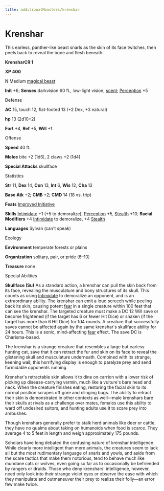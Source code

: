 ```yaml
---
title: additionalMonsters/krenshar
---
```

# Krenshar 

This earless, panther-like beast snarls as the skin of its face twitches, then peels back to reveal the bone and flesh beneath.

**KrensharCR 1**

**XP 400**

N Medium [magical beast](monsters/creatureTypes.md#_magical-beast)

**Init** +6; **Senses** darkvision 60 ft., low-light vision, [scent](monsters/universalMonsterRules.md#_scent); [Perception](additionalMonsters/../skills/perception.md#_perception) +5

Defense

**AC** 15, touch 12, flat-footed 13 (+2 Dex, +3 natural)

**hp** 13 (2d10+2)

**Fort** +4, **Ref** +5, **Will** +1

Offense

**Speed** 40 ft.

**Melee** bite +2 (1d6), 2 claws +2 (1d4)

**Special Attacks** skullface

Statistics

**Str** 11, **Dex** 14, **Con** 13, **Int** 6, **Wis** 12, **Cha** 13

**Base Atk** +2; **CMB** +2; **CMD** 14 (18 vs. trip)

**Feats** [Improved Initiative](additionalMonsters/../feats.md#_improved-initiative)

**Skills** [Intimidate](additionalMonsters/../skills/intimidate.md#_intimidate) +1 (+5 to demoralize), [Perception](additionalMonsters/../skills/perception.md#_perception) +5, [Stealth](additionalMonsters/../skills/stealth.md#_stealth) +10; **Racial Modifiers** +4 [Intimidate](additionalMonsters/../skills/intimidate.md#_intimidate) to demoralize, +4 [Stealth](additionalMonsters/../skills/stealth.md#_stealth)

**Languages** Sylvan (can't speak)

Ecology

**Environment** temperate forests or plains

**Organization** solitary, pair, or pride (6–10)

**Treasure** none

Special Abilities

**Skullface (Su)** As a standard action, a krenshar can pull the skin back from its face, revealing the musculature and bony structures of its skull. This counts as using [Intimidate](additionalMonsters/../skills/intimidate.md#_intimidate) to demoralize an opponent, and is an extraordinary ability. The krenshar can emit a loud screech while peeling back its skin, causing potent [fear](monsters/universalMonsterRules.md#_fear-(su-or-sp)) in a single creature within 100 feet that can see the krenshar. The targeted creature must make a DC 12 Will save or become frightened (if the target has 6 or fewer Hit Dice) or shaken (if the target has more than 6 Hit Dice) for 1d4 rounds. A creature that successfully saves cannot be affected again by the same krenshar's skullface ability for 24 hours. This is a sonic, mind-affecting [fear](monsters/universalMonsterRules.md#_fear-(su-or-sp)) effect. The save DC is Charisma-based.

The krenshar is a strange creature that resembles a large but earless hunting cat, save that it can retract the fur and skin on its face to reveal the glistening skull and musculature underneath. Combined with its strange, keening wail, this horrifying display is enough to paralyze prey and send formidable opponents running.

Krenshar's retractable skin allows it to dine on carrion with a lower risk of picking up disease-carrying vermin, much like a vulture's bare head and neck. When the creature finishes eating, restoring the facial skin to its normal position scrapes off gore and clinging bugs. The ability to retract their skin is demonstrated in other contexts as well—male krenshars bare their skulls at rivals as a challenge over mates, females use this ability to ward off undesired suitors, and hunting adults use it to scare prey into ambushes.

Though krenshars generally prefer to stalk herd animals like deer or cattle, they have no qualms about taking on humanoids when food is scarce. They average 4 to 5 feet in length and weigh approximately 175 pounds.

Scholars have long debated the confusing nature of krenshar intelligence. While clearly more intelligent than mere animals, the creatures seem to lack all but the most rudimentary language of snarls and yowls, and aside from the scare tactics that make them notorious, tend to behave much like mundane cats or wolves, even going so far as to occasionally be befriended by rangers or druids. Those who deny krenshars' intelligence, however, need only look into their strange violet eyes or observe the ease with which they manipulate and outmaneuver their prey to realize their folly—an error few make twice.

